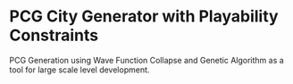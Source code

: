 # PCG City Generator with Playability Constraints
 PCG Generation using Wave Function Collapse and Genetic Algorithm as a tool for large scale level development.
